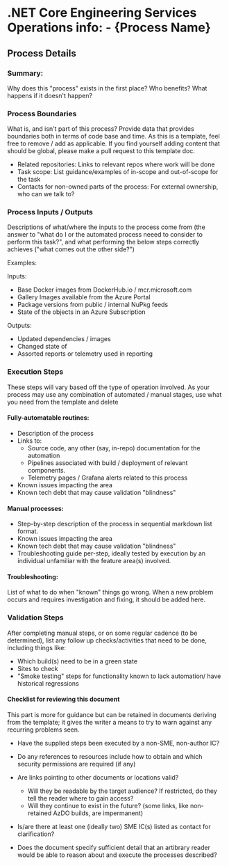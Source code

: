 # .NET Core Engineering Services Operations info: - {Process Name}

## Process Details

### Summary: 
Why does this "process" exists in the first place? Who benefits? What happens if it doesn't happen?

### Process Boundaries

What is, and isn't part of this process? Provide data that provides boundaries both in terms of code base and time. As this is a template, feel free to remove / add as applicable.  If you find yourself adding content that should be global, please make a pull request to this template doc.

- Related repositories: Links to relevant repos where work will be done
- Task scope:  List guidance/examples of in-scope and out-of-scope for the task
- Contacts for non-owned parts of the process: For external ownership, who can we talk to?

### Process Inputs / Outputs

Descriptions of what/where the inputs to the process come from (the answer to "what do I or the automated process neeed to consider to perform this task?", and what performing the below steps correctly achieves ("what comes out the other side?")

Examples:

Inputs:
- Base Docker images from DockerHub.io / mcr.microsoft.com
- Gallery Images available from the Azure Portal
- Package versions from public / internal NuPkg feeds
- State of the objects in an Azure Subscription

Outputs:
- Updated dependencies / images
- Changed state of
- Assorted reports or telemetry used in reporting 

### Execution Steps

These steps will vary based off the type of operation involved.  As your process may use any combination of automated / manual stages, use what you need from the template and delete 

#### Fully-automatable routines:
- Description of the process
- Links to:
  - Source code, any other (say, in-repo) documentation for the automation
  - Pipelines associated with build / deployment  of relevant components.
  - Telemetry pages / Grafana alerts related to this process
- Known issues impacting the area
- Known tech debt that may cause validation "blindness"

#### Manual processes:
- Step-by-step description of the process in sequential markdown list format.
- Known issues impacting the area
- Known tech debt that may cause validation "blindness"
- Troubleshooting guide per-step, ideally tested by execution by an individual unfamiliar with the feature area(s) involved.


#### Troubleshooting:

List of what to do when "known" things go wrong.  When a new problem occurs and requires investigation and fixing, it should be added here.


### Validation Steps

After completing manual steps, or on some regular cadence (to be determined), list any follow up checks/activities that need to be done, including things like:

- Which build(s) need to be in a green state
- Sites to check
- "Smoke testing" steps for functionality known to lack automation/ have historical regressions

#### Checklist for reviewing this document

This part is more for guidance but can be retained in documents deriving from the template; it gives the writer a means to try to warn against any recurring problems seen.

- Have the supplied steps been executed by a non-SME, non-author IC?

- Do any references to resources include how to obtain and which security permissions are required (if any)

- Are links pointing to other documents or locations valid?
  - Will they be readable by the target audience?  If restricted, do they tell the reader where to gain access?
  - Will they continue to exist in the future? (some links, like non-retained AzDO builds, are impermanent)

- Is/are there at least one (ideally two) SME IC(s) listed as contact for clarification?

- Does the document specify sufficient detail that an artibrary reader would be able to reason about and execute the processes described?